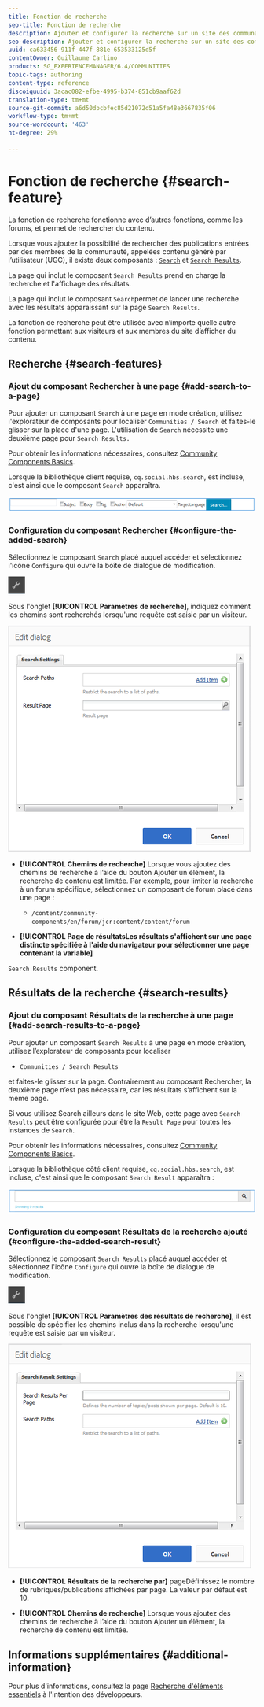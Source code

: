 ```yaml
---
title: Fonction de recherche
seo-title: Fonction de recherche
description: Ajouter et configurer la recherche sur un site des communautés
seo-description: Ajouter et configurer la recherche sur un site des communautés
uuid: ca633456-911f-447f-881e-653533125d5f
contentOwner: Guillaume Carlino
products: SG_EXPERIENCEMANAGER/6.4/COMMUNITIES
topic-tags: authoring
content-type: reference
discoiquuid: 3acac082-efbe-4995-b374-851cb9aaf62d
translation-type: tm+mt
source-git-commit: a6d50dbcbfec85d21072d51a5fa48e3667835f06
workflow-type: tm+mt
source-wordcount: '463'
ht-degree: 29%

---
```



# Fonction de recherche {#search-feature}

La fonction de recherche fonctionne avec d’autres fonctions, comme les forums, et permet de rechercher du contenu.

Lorsque vous ajoutez la possibilité de rechercher des publications entrées par des membres de la communauté, appelées contenu généré par l’utilisateur (UGC), il existe deux composants : [ `Search`](#search-features) et [ `Search Results`](#search-results).

La page qui inclut le composant `Search Results` prend en charge la recherche et l&#39;affichage des résultats.

La page qui inclut le composant `Search`permet de lancer une recherche avec les résultats apparaissant sur la page `Search Results`.

La fonction de recherche peut être utilisée avec n’importe quelle autre fonction permettant aux visiteurs et aux membres du site d’afficher du contenu.

## Recherche {#search-features}

### Ajout du composant Rechercher à une page {#add-search-to-a-page}

Pour ajouter un composant `Search` à une page en mode création, utilisez l&#39;explorateur de composants pour localiser `Communities / Search` et faites-le glisser sur la place d&#39;une page. L&#39;utilisation de `Search` nécessite une deuxième page pour `Search Results.`

Pour obtenir les informations nécessaires, consultez [Community Components Basics](basics.md).

Lorsque la bibliothèque client requise, `cq.social.hbs.search`, est incluse, c&#39;est ainsi que le composant `Search` apparaîtra.

![chlimage_1-373](assets/chlimage_1-373.png)

### Configuration du composant Rechercher {#configure-the-added-search}

Sélectionnez le composant `Search` placé auquel accéder et sélectionnez l&#39;icône `Configure` qui ouvre la boîte de dialogue de modification.

![chlimage_1-374](assets/chlimage_1-374.png)

Sous l&#39;onglet **[!UICONTROL Paramètres de recherche]**, indiquez comment les chemins sont recherchés lorsqu&#39;une requête est saisie par un visiteur.

![chlimage_1-375](assets/chlimage_1-375.png)

* **[!UICONTROL Chemins de recherche]** Lorsque vous ajoutez des chemins de recherche à l’aide du bouton Ajouter un élément, la recherche de contenu est limitée. Par exemple, pour limiter la recherche à un forum spécifique, sélectionnez un composant de forum placé dans une page :

   * `/content/community-components/en/forum/jcr:content/content/forum`

* **[!UICONTROL Page de résultatsLes résultats s&#39;affichent sur une page distincte spécifiée à l&#39;aide du navigateur pour sélectionner une page contenant la variable]**
 
`Search Results` component.

## Résultats de la recherche {#search-results}

### Ajout du composant Résultats de la recherche à une page {#add-search-results-to-a-page}

Pour ajouter un composant `Search Results` à une page en mode création, utilisez l’explorateur de composants pour localiser

* `Communities / Search Results`

et faites-le glisser sur la page. Contrairement au composant Rechercher, la deuxième page n’est pas nécessaire, car les résultats s’affichent sur la même page.

Si vous utilisez Search ailleurs dans le site Web, cette page avec `Search Results` peut être configurée pour être la `Result Page` pour toutes les instances de `Search`.

Pour obtenir les informations nécessaires, consultez [Community Components Basics](basics.md).

Lorsque la bibliothèque côté client requise, `cq.social.hbs.search`, est incluse, c&#39;est ainsi que le composant `Search Result` apparaîtra :

![chlimage_1-376](assets/chlimage_1-376.png)

### Configuration du composant Résultats de la recherche ajouté {#configure-the-added-search-result}

Sélectionnez le composant `Search Results` placé auquel accéder et sélectionnez l&#39;icône `Configure` qui ouvre la boîte de dialogue de modification.

![chlimage_1-377](assets/chlimage_1-377.png)

Sous l&#39;onglet **[!UICONTROL Paramètres des résultats de recherche]**, il est possible de spécifier les chemins inclus dans la recherche lorsqu&#39;une requête est saisie par un visiteur.

![chlimage_1-378](assets/chlimage_1-378.png)

* **[!UICONTROL Résultats de la recherche par]**
pageDéfinissez le nombre de rubriques/publications affichées par page. La valeur par défaut est 10.

* **[!UICONTROL Chemins de recherche]** Lorsque vous ajoutez des chemins de recherche à l’aide du bouton Ajouter un élément, la recherche de contenu est limitée.

## Informations supplémentaires {#additional-information}

Pour plus d&#39;informations, consultez la page [Recherche d&#39;éléments essentiels](search-implementation.md) à l&#39;intention des développeurs.
